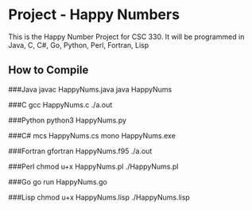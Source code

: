 # Project - Happy Numbers

This is the Happy Number Project for CSC 330. It will be programmed in Java, C, C#, Go, Python, Perl, Fortran, Lisp

## How to Compile
###Java
javac HappyNums.java
java HappyNums

###C
gcc HappyNums.c
./a.out

###Python
python3 HappyNums.py

###C#
mcs HappyNums.cs
mono HappyNums.exe

###Fortran
gfortran HappyNums.f95
./a.out

###Perl
chmod u+x HappyNums.pl
./HappyNums.pl

###Go
go run HappyNums.go

###Lisp
chmod u+x HappyNums.lisp
./HappyNums.lisp

